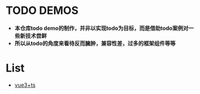 # TODO DEMOS

* **本仓库todo demo的制作，并非以实现todo为目标，而是借助todo案例对一些新技术尝鲜**
* **所以从todo的角度来看待反而臃肿，兼容性差，过多的框架组件等等**

# List
* [vue3+ts](https://github.com/jerryfangr/todo-demos/tree/main/vue3-ts-demo)

